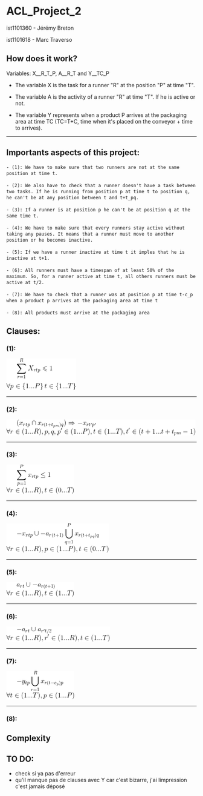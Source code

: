 # ACL_Project_2

ist1101360 - Jérémy Breton

ist1101618 - Marc Traverso

## How does it work?

Variables: X__R_T_P, A__R_T and Y__TC_P

- The variable X is the task for a runner "R" at the position "P" at time "T".

- The variable A is the activity of a runner "R" at time "T". If he is active or not.

- The variable Y represents when a product P arrives at the packaging area at time TC (TC=T+C, time when it's placed on the conveyor + time to arrives).

---


## Importants aspects of this project:

    - (1): We have to make sure that two runners are not at the same position at time t.
  
    - (2): We also have to check that a runner doesn't have a task between two tasks. If he is running from position p at time t to position q, he can't be at any position between t and t+t_pq.
    
    - (3): If a runner is at position p he can't be at position q at the same time t.
    
    - (4): We have to make sure that every runners stay active without taking any pauses. It means that a runner must move to another position or he becomes inactive.
    
    - (5): If we have a runner inactive at time t it imples that he is inactive at t+1.
    
    - (6): All runners must have a timespan of at least 50% of the maximum. So, for a runner active at time t, all others runners must be active at t/2.
    
    - (7): We have to check that a runner was at position p at time t-c_p when a product p arrives at the packaging area at time t
    
    - (8): All products must arrive at the packaging area

## Clauses:

### (1): 

![img1](clauses/1.png)

---

### (2): 

![img2](clauses/2.png)

---

### (3):

![img3](clauses/3.png)

---

### (4):

![img4](clauses/4.png)

---

### (5):

![img5](clauses/5.png)

---

### (6):

![img6](clauses/6.png)

---

### (7):

![img7](clauses/7.png)

---

### (8):





## Complexity


## TO DO:
- check si ya pas d'erreur
- qu'il manque pas de clauses avec Y car c'est bizarre, j'ai limpression c'est jamais déposé
